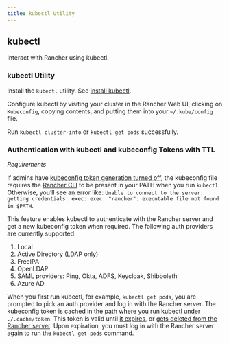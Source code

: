 ```yaml
---
title: kubectl Utility
---
```


<head>
  <link rel="canonical" href="https://ranchermanager.docs.rancher.com/reference-guides/cli-with-rancher/kubectl-utility"/>
</head>

## kubectl

Interact with Rancher using kubectl.

### kubectl Utility

Install the `kubectl` utility. See [install kubectl](https://kubernetes.io/docs/tasks/tools/install-kubectl/).

Configure kubectl by visiting your cluster in the Rancher Web UI, clicking on `Kubeconfig`, copying contents, and putting them into your `~/.kube/config` file.

Run `kubectl cluster-info` or `kubectl get pods` successfully.

### Authentication with kubectl and kubeconfig Tokens with TTL

_Requirements_

If admins have [kubeconfig token generation turned off](../../api/api-tokens.md#disable-tokens-in-generated-kubeconfigs), the kubeconfig file requires the [Rancher CLI](./rancher-cli.md) to be present in your PATH when you run `kubectl`. Otherwise, you’ll see an error like:
`Unable to connect to the server: getting credentials: exec: exec: "rancher": executable file not found in $PATH`.

This feature enables kubectl to authenticate with the Rancher server and get a new kubeconfig token when required. The following auth providers are currently supported:

1. Local
2. Active Directory (LDAP only)
3. FreeIPA
4. OpenLDAP
5. SAML providers: Ping, Okta, ADFS, Keycloak, Shibboleth
6. Azure AD

When you first run kubectl, for example, `kubectl get pods`, you are prompted to pick an auth provider and log in with the Rancher server. The kubeconfig token is cached in the path where you run kubectl under `./.cache/token`. This token is valid until [it expires](../../api/api-tokens.md#disable-tokens-in-generated-kubeconfigs), or [gets deleted from the Rancher server](../../api/api-tokens.md#deleting-tokens). Upon expiration, you must log in with the Rancher server again to run the `kubectl get pods` command.

